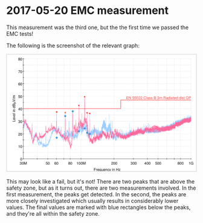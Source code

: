 # 2017-05-20 EMC measurement

This measurement was the third one, but the the first time we passed the EMC tests!

The following is the screenshot of the relevant graph:

![EMC measurement](/2017-05-02/2017-05-02_03_laptop+cable+v7.2_upa_uhk_graph.png)

This may look like a fail, but it's not! There are two peaks that are above the safety zone, but as it turns out, there are two measurements involved. In the first measurement, the peaks get detected. In the second, the peaks are more closely investigated which usually results in considerably lower values. The final values are marked with blue rectangles below the peaks, and they're all within the safety zone.
